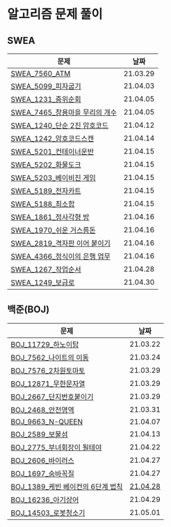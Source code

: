 # 알고리즘 문제 풀이 

## SWEA

| 문제                                                         | 날짜     |
| ------------------------------------------------------------ | -------- |
| [SWEA_7560_ATM](SWEA_7560_ATM.py)                            | 21.03.29 |
| [SWEA_5099_피자굽기](SWEA_5099_피자굽기.py)                  | 21.04.03 |
| [SWEA_1231_중위순회](SWEA_1231_중위순회.py)                  | 21.04.05 |
| [SWEA_7465_창용마을 무리의 개수](SWEA_7465_창용마을무리의개수.py) | 21.04.05 |
| [SWEA_1240_단순 2진 암호코드](SWEA_1240_단순2진암호코드.py)  | 21.04.12 |
| [SWEA_1242_암호코드스캔](SWEA_1242_암호코드스캔.py)          | 21.04.14 |
| [SWEA_5201_컨테이너운반](SWEA_5201_컨테이너운반.py)          | 21.04.15 |
| [SWEA_5202_화물도크](SWEA_5202_화물도크.py)                  | 21.04.15 |
| [SWEA_5203_베이비진 게임](SWEA_5203_베이비진게임.py)         | 21.04.15 |
| [SWEA_5189_전자카트](SWEA_5189_전자카트.py)                  | 21.04.15 |
| [SWEA_5188_최소합](SWEA_5188_최소합.py)                      | 21.04.15 |
| [SWEA_1861_정사각형 방](SWEA_1861_정사각형방.py)             | 21.04.16 |
| [SWEA_1970_쉬운 거스름돈](SWEA_1970_쉬운거스름돈.py)         | 21.04.16 |
| [SWEA_2819_격자판 이어 붙이기](SWEA_2819_격자판이어붙이기.py) | 21.04.16 |
| [SWEA_4366_정식이의 은행 업무](SWEA_4366_정식이의은행업무.py) | 21.04.16 |
| [SWEA_1267_작업순서](SWEA_1267_작업순서.py)                  | 21.04.28 |
| [SWEA_1249_보급로](SWEA_1249_보급로.py)                      | 21.04.30 |



## 백준(BOJ)

| 문제                                                         | 날짜         |
| ------------------------------------------------------------ | ------------ |
| [BOJ_11729_하노이탑](BOJ_11729_하노이탑.py)                  | 21.03.22     |
| [BOJ_7562_나이트의 이동](BOJ_7562_나이트의이동.py)           | 21.03.24     |
| [BOJ_7576_2차원토마토](BOJ_7576_2차원토마토.py)              | 21.03.29     |
| [BOJ_12871_무한문자열](BOJ_12871_무한문자열.py)              | 21.03.29     |
| [BOJ_2667_단지번호붙이기](BOJ_2667_단지번호붙이기.py)        | 21.03.29     |
| [BOJ_2468_안전영역](BOJ_2468_안전영역.py)                    | 21.03.31     |
| [BOJ_9663_N-QUEEN](BOJ_9663_NQUEEN.py)                       | 21.04.07     |
| [BOJ_2589_보물섬](BOJ_2589_보물섬.py)                        | 21.04.13     |
| [BOJ_2775_부녀회장이 될테야](BOJ_2775_부녀회장이될테야.py)   | 21.04.22     |
| [BOJ_2606_바이러스](BOJ_2606_바이러스_다시해보기.py)         | 21.04.27     |
| [BOJ_1697_숨바꼭질](BOJ_1697_숨바꼭질.py)                    | 21.04.27     |
| [BOJ_1389_케빈 베이컨의 6단계 법칙](BOJ_1389_케빈베이컨의6단계법칙.py) | [21.04.28]() |
| [BOJ_16236_아기상어](BOJ_16236_아기상어.py)                  | 21.04.29     |
| [BOJ_14503_로봇청소기](BOJ_14503_로봇청소기.py)              | 21.05.01     |

